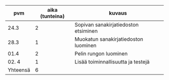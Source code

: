 
| pvm | aika (tunteina) | kuvaus |
| --- | --------------- | ------ |
| 24.3 | 2 | Sopivan sanakirjatiedoston etsiminen |
| 28.3 | 1 | Muokatun sanakirjatiedoston luominen |
| 01.4 | 2 | Pelin rungon luominen |
| 02. 4 | 1 | Lisää toiminnallisuutta ja testejä |
| Yhteensä | 6 |